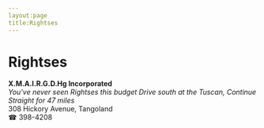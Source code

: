 ```yaml
---
layout:page
title:Rightses
---
```

# Rightses

**X.M.A.I.R.G.D.Hg Incorporated**  
_You've never seen Rightses this budget 
Drive south at the Tuscan, Continue Straight for 47 miles_  
308 Hickory Avenue, Tangoland  
☎ 398-4208



